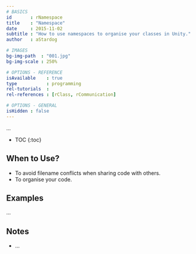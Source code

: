 ```yaml
---
# BASICS
id       : rNamespace
title    : "Namespace"
date     : 2015-11-02
subtitle : "How to use namespaces to organise your classes in Unity."
author   : aStardog

# IMAGES
bg-img-path  : "001.jpg"
bg-img-scale : 250%

# OPTIONS - REFERENCE
isAvailable    : true
type           : programming
rel-tutorials  : 
rel-references : [rClass, rCommunication]

# OPTIONS - GENERAL
isHidden : false
---
```

...

* TOC
{:toc}

## When to Use?

* To avoid filename conflicts when sharing code with others.
* To organise your code.

## Examples

...

## Notes

* ...